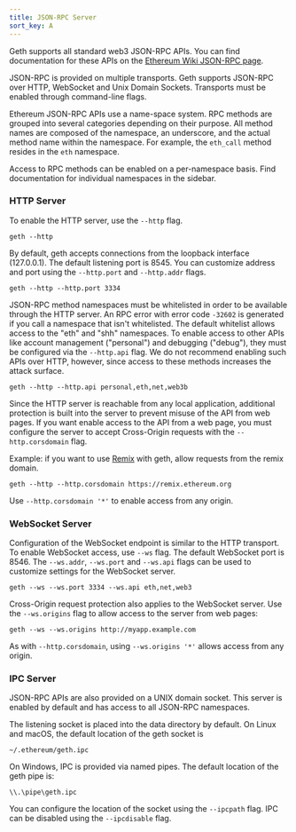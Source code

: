 ```yaml
---
title: JSON-RPC Server
sort_key: A
---
```


Geth supports all standard web3 JSON-RPC APIs. You can find documentation for
these APIs on the [Ethereum Wiki JSON-RPC page][web3-rpc].

JSON-RPC is provided on multiple transports. Geth supports JSON-RPC over HTTP,
WebSocket and Unix Domain Sockets. Transports must be enabled through
command-line flags.

Ethereum JSON-RPC APIs use a name-space system. RPC methods are grouped into
several categories depending on their purpose. All method names are composed of
the namespace, an underscore, and the actual method name within the namespace.
For example, the `eth_call` method resides in the `eth` namespace.

Access to RPC methods can be enabled on a per-namespace basis. Find
documentation for individual namespaces in the sidebar.

### HTTP Server

To enable the HTTP server, use the `--http` flag.

    geth --http

By default, geth accepts connections from the loopback interface (127.0.0.1).
The default listening port is 8545. You can customize address and port using the
`--http.port` and `--http.addr` flags.

    geth --http --http.port 3334

JSON-RPC method namespaces must be whitelisted in order to be available through
the HTTP server. An RPC error with error code `-32602` is generated if you call a
namespace that isn't whitelisted. The default whitelist allows access to the "eth"
and "shh" namespaces. To enable access to other APIs like account management ("personal")
and debugging ("debug"), they must be configured via the `--http.api` flag. We do
not recommend enabling such APIs over HTTP, however, since access to these
methods increases the attack surface.

    geth --http --http.api personal,eth,net,web3b

Since the HTTP server is reachable from any local application, additional
protection is built into the server to prevent misuse of the API from web pages.
If you want enable access to the API from a web page, you must configure the
server to accept Cross-Origin requests with the `--http.corsdomain` flag.

Example: if you want to use [Remix][remix] with geth, allow requests from the
remix domain.

    geth --http --http.corsdomain https://remix.ethereum.org

Use `--http.corsdomain '*'` to enable access from any origin.

### WebSocket Server

Configuration of the WebSocket endpoint is similar to the HTTP transport. To
enable WebSocket access, use `--ws` flag. The default WebSocket port is 8546.
The `--ws.addr`, `--ws.port` and `--ws.api` flags can be used to customize settings
for the WebSocket server.

    geth --ws --ws.port 3334 --ws.api eth,net,web3

Cross-Origin request protection also applies to the WebSocket server. Use the
`--ws.origins` flag to allow access to the server from web pages:

    geth --ws --ws.origins http://myapp.example.com

As with `--http.corsdomain`, using `--ws.origins '*'` allows access from any origin.

### IPC Server

JSON-RPC APIs are also provided on a UNIX domain socket. This server is enabled
by default and has access to all JSON-RPC namespaces.

The listening socket is placed into the data directory by default. On Linux and macOS,
the default location of the geth socket is

    ~/.ethereum/geth.ipc

On Windows, IPC is provided via named pipes. The default location of the geth pipe is:

    \\.\pipe\geth.ipc
    
You can configure the location of the socket using the `--ipcpath` flag. IPC can
be disabled using the `--ipcdisable` flag.

[web3-rpc]: https://github.com/ethereum/wiki/wiki/JSON-RPC
[remix]: https://remix.ethereum.org
